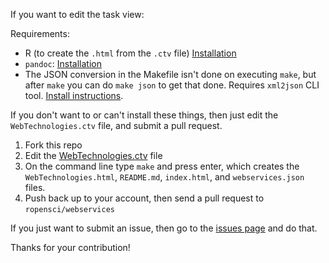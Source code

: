 If you want to edit the task view:

Requirements:

* R (to create the `.html` from the `.ctv` file) [Installation](http://cran.r-project.org/)
* `pandoc`: [Installation](http://johnmacfarlane.net/pandoc/installing.html)
* The JSON conversion in the Makefile isn't done on executing `make`, but after `make` you can do `make json` to get that done. Requires `xml2json` CLI tool. [Install instructions](https://github.com/buglabs/node-xml2json#installation).

If you don't want to or can't install these things, then just edit the `WebTechnologies.ctv` file, and submit a pull request.

1. Fork this repo
2. Edit the [WebTechnologies.ctv](https://github.com/ropensci/webservices/blob/master/WebTechnologies.ctv) file
3. On the command line type `make` and press enter, which creates the `WebTechnologies.html`, `README.md`, `index.html`, and `webservices.json` files.
4. Push back up to your account, then send a pull request to `ropensci/webservices`

If you just want to submit an issue, then go to the [issues page](https://github.com/ropensci/webservices/issues?state=open) and do that.

Thanks for your contribution!
